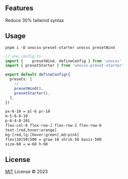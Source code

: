 ## Features
Reduce 30% tailwind syntax
## Usage
```shell
pnpm i -D unocss-preset-starter unocss presetWind
```

```ts
// uno.config.ts
import {	presetWind, defineConfig } from 'unocss'
import { presetStarter } from 'unocss-preset-starter'

export default defineConfig({
  presets: [
    // ...
    presetWind(),
    presetStarter(),
  ],
})
```

```html
px-6-10 = pl-6 pr-10
m-5-6-9-10
p-6-4-8-201
flex-col-6 flex-row-1 flex-row-2 flex-row-6 
text-[red,hover:orange]
bg-[red,lg:[hover:green],md:pink]
flex|10|50|500 = grow-10 shrik-50 basis-500
size-60 = w-60 h-60

```
## License

[MIT](./LICENSE) License © 2023 